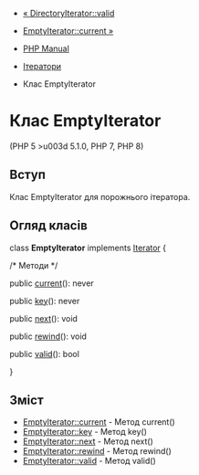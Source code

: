 - [« DirectoryIterator::valid](directoryiterator.valid.md)
- [EmptyIterator::current »](emptyiterator.current.md)

- [PHP Manual](index.md)
- [Ітератори](spl.iterators.md)
- Клас EmptyIterator

# Клас EmptyIterator

(PHP 5 \>u003d 5.1.0, PHP 7, PHP 8)

## Вступ

Клас EmptyIterator для порожнього ітератора.

## Огляд класів

class **EmptyIterator** implements [Iterator](class.iterator.md) {

/\* Методи \*/

public [current](emptyiterator.current.md)(): never

public [key](emptyiterator.key.md)(): never

public [next](emptyiterator.next.md)(): void

public [rewind](emptyiterator.rewind.md)(): void

public [valid](emptyiterator.valid.md)(): bool

}

## Зміст

- [EmptyIterator::current](emptyiterator.current.md) - Метод
current()
- [EmptyIterator::key](emptyiterator.key.md) - Метод key()
- [EmptyIterator::next](emptyiterator.next.md) - Метод next()
- [EmptyIterator::rewind](emptyiterator.rewind.md) - Метод rewind()
- [EmptyIterator::valid](emptyiterator.valid.md) - Метод valid()
